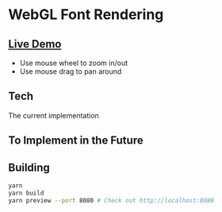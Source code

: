 # WebGL Font Rendering

## [Live Demo](https://webgl-font-rendering.onrender.com)

- Use mouse wheel to zoom in/out
- Use mouse drag to pan around

## Tech

The current implementation

## To Implement in the Future

## Building

```bash
yarn
yarn build
yarn preview --port 8080 # Check out http://localhost:8080
```
